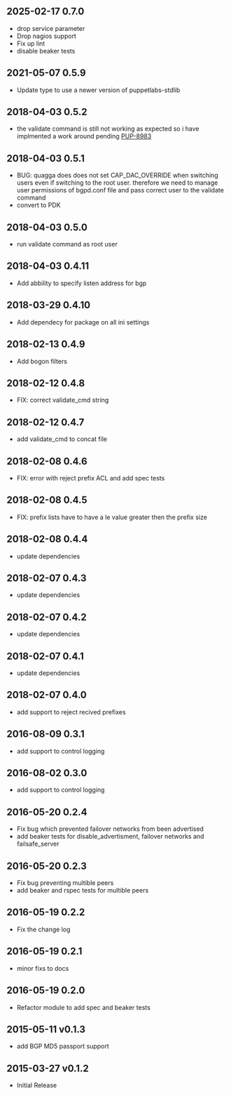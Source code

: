 ## 2025-02-17 0.7.0
* drop service parameter
* Drop nagios support
* Fix up lint
* disable beaker tests

## 2021-05-07 0.5.9
* Update type to use a newer version of puppetlabs-stdlib

## 2018-04-03 0.5.2
* the validate command is still not working as expected so i have implmented a work around pending [PUP-8983](https://tickets.puppetlabs.com/browse/PUP-8983)

## 2018-04-03 0.5.1
* BUG: quagga does does not set CAP\_DAC\_OVERRIDE  when switching users even if switching to the root user.  therefore we need to manage user permissions of bgpd.conf file and pass correct user to the validate command
* convert to PDK

## 2018-04-03 0.5.0
* run validate command as root user

## 2018-04-03 0.4.11
* Add abbility to specify listen address for bgp

## 2018-03-29 0.4.10
* Add dependecy for package on all ini settings

## 2018-02-13 0.4.9
* Add bogon filters

## 2018-02-12 0.4.8
* FIX: correct validate\_cmd string

## 2018-02-12 0.4.7
* add validate\_cmd to concat file

## 2018-02-08 0.4.6
* FIX: error with reject prefix ACL and add spec tests

## 2018-02-08 0.4.5
* FIX: prefix lists have to have a le value greater then the prefix size

## 2018-02-08 0.4.4
* update dependencies

## 2018-02-07 0.4.3
* update dependencies

## 2018-02-07 0.4.2
* update dependencies

## 2018-02-07 0.4.1
* update dependencies

## 2018-02-07 0.4.0
* add support to reject recived prefixes

## 2016-08-09 0.3.1
* add support to control logging

## 2016-08-02 0.3.0
* add support to control logging

## 2016-05-20 0.2.4
* Fix bug which prevented failover networks from been advertised
* add beaker tests for disable_advertisment, failover networks and failsafe_server

## 2016-05-20 0.2.3
* Fix bug preventing multible peers
* add beaker and rspec tests for multible peers

## 2016-05-19 0.2.2
* Fix the change log

## 2016-05-19 0.2.1
* minor fixs to docs

## 2016-05-19 0.2.0
* Refactor module to add spec and beaker tests

## 2015-05-11 v0.1.3
* add BGP MD5 passport support

## 2015-03-27 v0.1.2
* Initial Release
